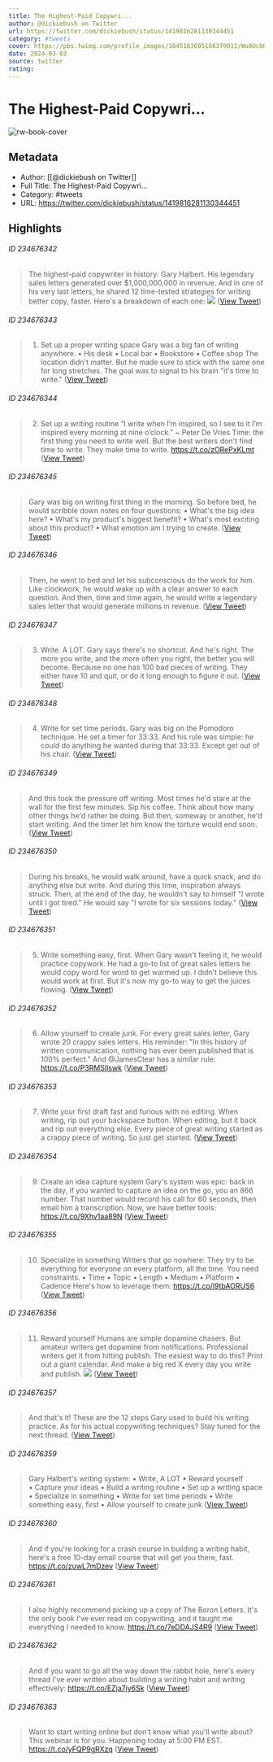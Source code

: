 ```yaml
---
title: The Highest-Paid Copywri...
author: @dickiebush on Twitter
url: https://twitter.com/dickiebush/status/1419816281130344451
category: #tweets
cover: https://pbs.twimg.com/profile_images/1645163605166379011/Wu8UcUGU.jpg
date: 2024-03-03
source: twitter
rating:
---
```

# The Highest-Paid Copywri...

![rw-book-cover](https://pbs.twimg.com/profile_images/1645163605166379011/Wu8UcUGU.jpg)

## Metadata
- Author: [[@dickiebush on Twitter]]
- Full Title: The Highest-Paid Copywri...
- Category: #tweets
- URL: https://twitter.com/dickiebush/status/1419816281130344451

## Highlights
###### ID 234676342
> The highest-paid copywriter in history: Gary Halbert. 
> His legendary sales letters generated over $1,000,000,000 in revenue.
> And in one of his very last letters, he shared 12 time-tested strategies for writing better copy, faster.
> Here's a breakdown of each one: 
> ![](https://pbs.twimg.com/media/E7QzX7ZWQAAh8IC.png) ([View Tweet](https://twitter.com/dickiebush/status/1419816281130344451))
    
###### ID 234676343
> 1. Set up a proper writing space
> Gary was a big fan of writing anywhere.
> • His desk
> • Local bar
> • Bookstore
> • Coffee shop
> The location didn't matter.
> But he made sure to stick with the same one for long stretches.
> The goal was to signal to his brain "it's time to write." ([View Tweet](https://twitter.com/dickiebush/status/1419816285270052868))
    
###### ID 234676344
> 2. Set up a writing routine
> “I write when I’m inspired, so I see to it I’m inspired every morning at nine o’clock.” ~ Peter De Vries
> Time: the first thing you need to write well. 
> But the best writers don't find time to write. They make time to write.
> https://t.co/zORePxKLmt ([View Tweet](https://twitter.com/dickiebush/status/1419816287476363268))
    
###### ID 234676345
> Gary was big on writing first thing in the morning. 
> So before bed, he would scribble down notes on four questions: 
> • What's the big idea here?
> • What's my product's biggest benefit?
> • What's most exciting about this product?
> • What emotion am I trying to create. ([View Tweet](https://twitter.com/dickiebush/status/1419816295139352583))
    
###### ID 234676346
> Then, he went to bed and let his subconscious do the work for him. 
> Like clockwork, he would wake up with a clear answer to each question.
> And then, time and time again, he would write a legendary sales letter that would generate millions in revenue. ([View Tweet](https://twitter.com/dickiebush/status/1419816297223888898))
    
###### ID 234676347
> 3. Write. A LOT. 
> Gary says there's no shortcut. And he's right.
> The more you write, and the more often you right, the better you will become. 
> Because no one has 100 bad pieces of writing. 
> They either have 10 and quit, or do it long enough to figure it out. ([View Tweet](https://twitter.com/dickiebush/status/1419816299312594954))
    
###### ID 234676348
> 4. Write for set time periods.
> Gary was big on the Pomodoro technique.
> He set a timer for 33:33. 
> And his rule was simple: he could do anything he wanted during that 33:33.
> Except get out of his chair. ([View Tweet](https://twitter.com/dickiebush/status/1419816305683730435))
    
###### ID 234676349
> And this took the pressure off writing.
> Most times he'd stare at the wall for the first few minutes. Sip his coffee. Think about how many other things he'd rather be doing.
> But then, someway or another, he'd start writing.
> And the timer let him know the torture would end soon. ([View Tweet](https://twitter.com/dickiebush/status/1419816308187836419))
    
###### ID 234676350
> During his breaks, he would walk around, have a quick snack, and do anything else but write. And during this time, inspiration always struck. 
> Then, at the end of the day, he wouldn't say to himself "I wrote until I got tired."
> He would say "I wrote for six sessions today." ([View Tweet](https://twitter.com/dickiebush/status/1419816310536609793))
    
###### ID 234676351
> 5. Write something easy, first.
> When Gary wasn't feeling it, he would practice copywork.
> He had a go-to list of great sales letters he would copy word for word to get warmed up.
> I didn't believe this would work at first. 
> But it's now my go-to way to get the juices flowing. ([View Tweet](https://twitter.com/dickiebush/status/1419816317952172035))
    
###### ID 234676352
> 6. Allow yourself to create junk.
> For every great sales letter, Gary wrote 20 crappy sales letters. 
> His reminder: "In this history of written communication, nothing has ever been published that is 100% perfect."
> And @JamesClear has a similar rule:
> https://t.co/P3RMSIlswk ([View Tweet](https://twitter.com/dickiebush/status/1419816320145797146))
    
###### ID 234676353
> 7. Write your first draft fast and furious with no editing. 
> When writing, rip out your backspace button. 
> When editing, but it back and rip out everything else. 
> Every piece of great writing started as a crappy piece of writing.
> So just get started. ([View Tweet](https://twitter.com/dickiebush/status/1419816325573226510))
    
###### ID 234676354
> 9. Create an idea capture system
> Gary's system was epic: back in the day, if you wanted to capture an idea on the go, you an 866 number.
> That number would record his call for 60 seconds, then email him a transcription. 
> Now, we have better tools: 
> https://t.co/9Xhv1aa89N ([View Tweet](https://twitter.com/dickiebush/status/1419816355516329984))
    
###### ID 234676355
> 10. Specialize in something
> Writers that go nowhere:
> They try to be everything for everyone on every platform, all the time. 
> You need constraints. 
> • Time
> • Topic
> • Length
> • Medium
> • Platform
> • Cadence
> Here's how to leverage them: 
> https://t.co/l9tbAORUS6 ([View Tweet](https://twitter.com/dickiebush/status/1419816359685500938))
    
###### ID 234676356
> 11. Reward yourself
> Humans are simple dopamine chasers. 
> But amateur writers get dopamine from notifications. 
> Professional writers get it from hitting publish.
> The easiest way to do this? 
> Print out a giant calendar.
> And make a big red X every day you write and publish. 
> ![](https://pbs.twimg.com/media/E7QzdaTWQAAaU_0.png) ([View Tweet](https://twitter.com/dickiebush/status/1419816371538509824))
    
###### ID 234676357
> And that's it! 
> These are the 12 steps Gary used to build his writing practice. 
> As for his actual copywriting techniques? 
> Stay tuned for the next thread. ([View Tweet](https://twitter.com/dickiebush/status/1419816844052021248))
    
###### ID 234676359
> Gary Halbert's writing system:
> • Write, A LOT
> • Reward yourself
> • Capture your ideas
> • Build a writing routine
> • Set up a writing space
> • Specialize in something
> • Write for set time periods
> • Write something easy, first
> • Allow yourself to create junk ([View Tweet](https://twitter.com/dickiebush/status/1419816846971260934))
    
###### ID 234676360
> And if you're looking for a crash course in building a writing habit, here's a free 10-day email course that will get you there, fast.
> https://t.co/zuwL7mDzev ([View Tweet](https://twitter.com/dickiebush/status/1419817429891522562))
    
###### ID 234676361
> I also highly recommend picking up a copy of The Boron Letters.
> It's the only book I've ever read on copywriting, and it taught me everything I needed to know.
> https://t.co/7eDDAJS4R9 ([View Tweet](https://twitter.com/dickiebush/status/1419817708032561154))
    
###### ID 234676362
> And if you want to go all the way down the rabbit hole, here's every thread I've ever written about building a writing habit and writing effectively:
> https://t.co/EZja7jy6Sk ([View Tweet](https://twitter.com/dickiebush/status/1419818031589601307))
    
###### ID 234676363
> Want to start writing online but don't know what you'll write about?
> This webinar is for you. 
> Happening today at 5:00 PM EST.
> https://t.co/yFQP9gRXzq ([View Tweet](https://twitter.com/dickiebush/status/1420056131624386566))
    
